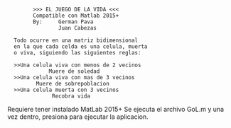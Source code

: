             >>> EL JUEGO DE LA VIDA <<<
            Compatible con Matlab 2015+
            By:     German Pava
                    Juan Cabezas

      Todo ocurre en una matriz bidimensional
      en la que cada celda es una celula, muerta
      o viva, siguiendo las siguientes reglas:

      >>Una celula viva con menos de 2 vecinos
                 Muere de soledad
      >>Una celula viva con mas de 3 vecinos   
             Muere de sobrepoblacion
      >>Una celula muerta con 3 vecinos
                  Recobra vida
                  
  Requiere tener instalado MatLab 2015+
	Se ejecuta el archivo GoL.m y una vez dentro, 
	presiona <F5> para ejecutar la aplicacion.
